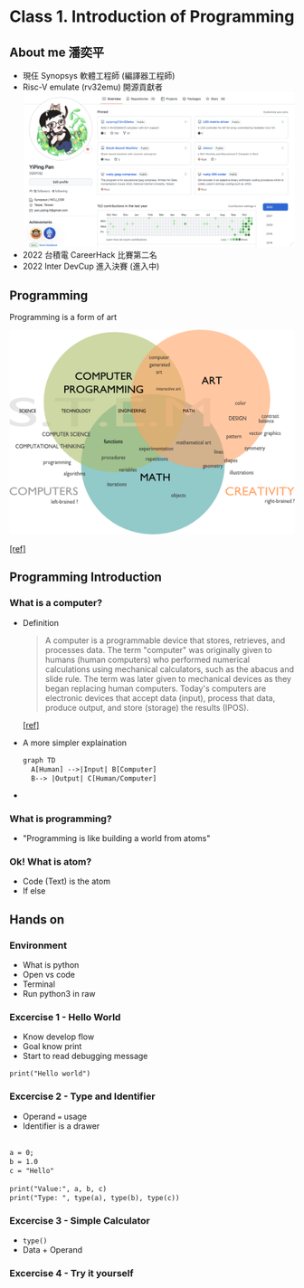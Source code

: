 # Class 1. Introduction of Programming

## About me 潘奕平

* 現仼 Synopsys 軟體工程師 (編譯器工程師)
* Risc-V emulate (rv32emu) 開源貢獻者
  ![ypprog_github](Images/ypprog_github.png)
* 2022 台積電 CareerHack 比賽第二名
* 2022 Inter DevCup 進入決賽 (進入中)

## Programming

Programming is a form of art

![programming is art](Images/programming_is_art.png)

[[ref]](https://sites.google.com/site/computers4creativity/about/programming-art-math)

## Programming Introduction

### What is a computer?

* Definition

  > A computer is a programmable device that stores, retrieves, and processes data. The term "computer" was originally given to humans (human computers) who performed numerical calculations using mechanical calculators, such as the abacus and slide rule. The term was later given to mechanical devices as they began replacing human computers. Today's computers are electronic devices that accept data (input), process that data, produce output, and store (storage) the results (IPOS).

  [[ref]](https://www.google.com/search?q=programming&oq=programming+&aqs=chrome..69i57j69i61l3.3345j0j1&sourceid=chrome&ie=UTF-8)

* A more simpler explaination

  ```mermaid
  graph TD
    A[Human] -->|Input| B[Computer]
    B--> |Output| C[Human/Computer]
  ```

* 

### What is programming?

* "Programming is like building a world from atoms"

### Ok! What is atom?

* Code (Text) is the atom
* If else 


## Hands on

### Environment

* What is python
* Open vs code
* Terminal
* Run python3 in raw

### Excercise 1 - Hello World

* Know develop flow
* Goal know print
* Start to read debugging message

```python3
print("Hello world")
```

### Excercise 2 - Type and Identifier

* Operand `=` usage
* Identifier is a drawer

```python3

a = 0;
b = 1.0
c = "Hello"

print("Value:", a, b, c)
print("Type: ", type(a), type(b), type(c))
```

### Excercise 3 - Simple Calculator

* `type()`
* Data + Operand


### Excercise 4 - Try it yourself
